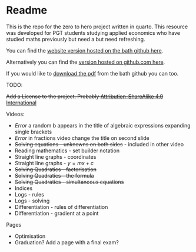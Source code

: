 # Readme

This is the repo for the zero to hero project written in quarto. This resource was developed for PGT students studying applied economics who have studied maths previously but need a but need refreshing.

You can find the [website version hosted on the bath github here](https://github.bath.ac.uk/pages/edrs20/z2hq/).

Alternatively you can find the [version hosted on github.com here](https://bathmash.github.io/zero-to-hero/).

If you would like to [download the pdf](https://github.bath.ac.uk/edrs20/z2hq/blob/master/docs/zero-to-hero.pdf) from the bath github you can too.

TODO:

~~Add a License to the project. Probably [Attribution-ShareAlike 4.0 International](https://creativecommons.org/choose/)~~

Videos:

* *Error* a random b appears in the title of algebraic expressions expanding single brackets
* *Error* in fractions video change the title on second slide 
* ~~Solving equations - unknowns on both sides~~ - included in other video
* Reading mathematics - set builder notation
* Straight line graphs - coordinates
* Straight line graphs - $y = mx + c$
* ~~Solving Quadratics - factorisation~~
* ~~Solving Quadratics - the formula~~
* ~~Solving Quadratics - simultaneous equations~~
* Indices
* Logs - rules
* Logs - solving
* Differentiation - rules of differentiation
* Differentiation - gradient at a point

Pages

* Optimisation
* Graduation? Add a page with a final exam?
